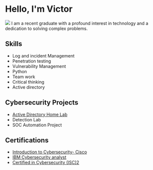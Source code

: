 # Hello, I'm Victor
<a href="www.linkedin.com/in/Victoradegoke1"><img src="https://img.shields.io/badge/-LinkedIn-0072b1?&style=for-the-badge&logo=linkedin&logoColor=white" /></a>
I am a recent graduate with a profound interest in technology and a dedication to solving complex problems.


## Skills
- Log and incident Management
- Penetration testing
- Vulnerability Management
- Python
- Team work
- Critical thinking
- Active directory

## Cybersecurity Projects
- [Active Directory Home Lab](https://www.youtube.com/watch?v=a83ASGn_V_s)
- Detection Lab
- SOC Automation Project

## Certifications
- <a href="https://drive.google.com/file/d/1lM8L4eU9TDpbfjsWE1ZLHI9z8axeuKfl/view?usp=sharing">Introduction to Cybersecurity- Cisco</a> <br>
- <a href="https://drive.google.com/file/d/13wsqjwckNbGPnDuo4At55uNVUcPnRW_q/view?usp=drivesdk">IBM Cybersecurity analyst</a> <br>
- <a href="https://drive.google.com/file/d/13wsqjwckNbGPnDuo4At55uNVUcPnRW_q/view?usp=drivesdk">Certified in Cybersecurity (ISC)2</a>

  


<!--
<h1>Hi, I'm Victor! <br/> <br/> <a href="https://www.linkedin.com/in/Victoradegoke1/">A Cybersecurity Professional</a></h1>

<h2> Cybersecurity Projects:</h2>

- [Active Directory Home Lab](https://www.youtube.com/watch?v=a83ASGn_V_s)



<!--
**Victor-Adegoke/Victor-Adegoke** is a ✨ _special_ ✨ repository because its `README.md` (this file) appears on your GitHub profile.

Here are some ideas to get you started:

- 🔭 I’m currently working on ...
- 🌱 I’m currently learning ...
- 👯 I’m looking to collaborate on ...
- 🤔 I’m looking for help with ...
- 💬 Ask me about ...
- 📫 How to reach me: ...
- 😄 Pronouns: ...
- ⚡ Fun fact: ...
-->
